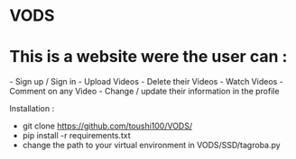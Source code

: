 # VODS
<h1>This is a website were the user can :</h1>
- Sign up / Sign in
- Upload Videos
- Delete their Videos
- Watch Videos
- Comment on any Video
- Change / update their information in the profile

Installation :
 - git clone https://github.com/toushi100/VODS/
 - pip install -r requirements.txt
 - change the path to your virtual environment in VODS/SSD/tagroba.py
